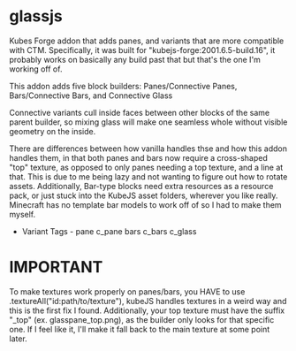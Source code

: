 # glassjs
Kubes Forge addon that adds panes, and variants that are more compatible with CTM.
Specifically, it was built for "kubejs-forge:2001.6.5-build.16", it probably works on basically any build past that but that's the one I'm working off of.

This addon adds five block builders:
Panes/Connective Panes,
Bars/Connective Bars, and
Connective Glass

Connective variants cull inside faces between other blocks of the same parent builder, so mixing glass will make one seamless whole without visible geometry on the inside.

There are differences between how vanilla handles thse and how this addon handles them, in that both panes and bars now require a cross-shaped "top" texture, as opposed to only panes needing a top texture, and a line at that. This is due to me being lazy and not wanting to figure out how to rotate assets. Additionally, Bar-type blocks need extra resources as a resource pack, or just stuck into the KubeJS asset folders, wherever you like really. Minecraft has no template bar models to work off of so I had to make them myself.

 - Variant Tags - 
pane
c_pane
bars
c_bars
c_glass

# IMPORTANT
To make textures work properly on panes/bars, you HAVE to use .textureAll("id:path/to/texture"), kubeJS handles textures in a weird way and this is the first fix I found. Additionally, your top texture must have the suffix "_top" (ex. glasspane_top.png), as the builder only looks for that specific one. If I feel like it, I'll make it fall back to the main texture at some point later.
